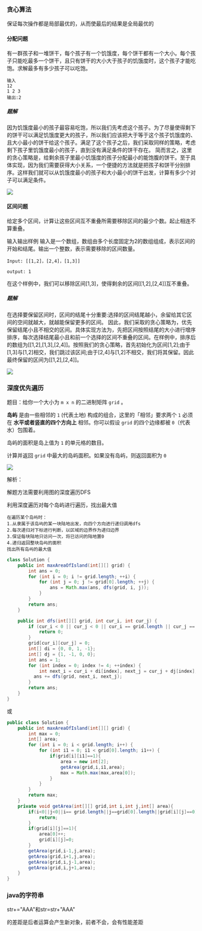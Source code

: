 ### 贪心算法

保证每次操作都是局部最优的，从而使最后的结果是全局最优的

#### 分配问题

有一群孩子和一堆饼干，每个孩子有一个饥饿度，每个饼干都有一个大小。每个孩子只能吃最多一个饼干，且只有饼干的大小大于孩子的饥饿度时，这个孩子才能吃饱。求解最多有多少孩子可以吃饱。

```textile
输入
12
1 2 3
输出:2
```

##### 题解

因为饥饿度最小的孩子最容易吃饱，所以我们先考虑这个孩子。为了尽量使得剩下的饼干可以满足饥饿度更大的孩子，所以我们应该把大于等于这个孩子饥饿度的、且大小最小的饼干给这个孩子。满足了这个孩子之后，我们采取同样的策略，考虑剩下孩子里饥饿度最小的孩子，直到没有满足条件的饼干存在。
简而言之，这里的贪心策略是，给剩余孩子里最小饥饿度的孩子分配最小的能饱腹的饼干。至于具体实现，因为我们需要获得大小关系，一个便捷的方法就是把孩子和饼干分别排序。这样我们就可以从饥饿度最小的孩子和大小最小的饼干出发，计算有多少个对子可以满足条件。

![](C:\Users\ricardo\AppData\Roaming\marktext\images\2022-12-23-15-33-36-image.png)

#### 区间问题

给定多个区间，计算让这些区间互不重叠所需要移除区间的最少个数。起止相连不算重叠。

输入输出样例
输入是一个数组，数组由多个长度固定为2的数组组成，表示区间的开始和结尾。输出一个整数，表示需要移除的区间数量。

```textile
Input: [[1,2]，[2,4]，[1,3]]

output: 1
```

在这个样例中，我们可以移除区间[1,3]，使得剩余的区间[[1,2],[2,4]]互不重叠。

##### 题解

在选择要保留区间时，区间的结尾十分重要:选择的区间结尾越小，余留给其它区间的空间就越大，就越能保留更多的区间。
因此，我们采取的贪心策略为，优先保留结尾小且不相交的区间。具体实现方法为，先把区间按照结尾的大小进行增序排序，每次选择结尾最小且和前一个选择的区间不重叠的区间。在样例中，排序后的数组为[[1,2],[1,3],[2,4]]。按照我们的贪心策略，首先初始化为区间[1,2];由于[1,3]与[1,2]相交，我们跳过该区间;由于[2,4]与[1,2]不相交，我们将其保留。因此最终保留的区间为[[1,2],[2,4]]。

![](C:\Users\ricardo\AppData\Roaming\marktext\images\2022-12-23-15-45-02-image.png)

### 深度优先遍历

题目：给你一个大小为 `m x n` 的二进制矩阵 `grid` 。

**岛屿** 是由一些相邻的 `1` (代表土地) 构成的组合，这里的「相邻」要求两个 `1` 必须在 **水平或者竖直的四个方向上** 相邻。你可以假设 `grid` 的四个边缘都被 `0`（代表水）包围着。

岛屿的面积是岛上值为 `1` 的单元格的数目。

计算并返回 `grid` 中最大的岛屿面积。如果没有岛屿，则返回面积为 `0`

![](https://assets.leetcode.com/uploads/2021/05/01/maxarea1-grid.jpg)

解析：

解题方法需要利用图的深度遍历DFS

利用深度遍历对每个岛屿进行遍历，找出最大值

```textile
在遍历某个岛屿时：
1.从隶属于该岛屿的某一块陆地出发，向四个方向进行递归调用dfs
2.每次递归对下标进行判断，以区域的边界作为递归边界
3.保证每块陆地只访问一次，将已访问的陆地置0
4.递归返回整块岛屿的面积
找出所有岛屿的最大值
```

```java
class Solution {
    public int maxAreaOfIsland(int[][] grid) {
        int ans = 0;
        for (int i = 0; i != grid.length; ++i) {
            for (int j = 0; j != grid[0].length; ++j) {
                ans = Math.max(ans, dfs(grid, i, j));
            }
        }
        return ans;
    }

    public int dfs(int[][] grid, int cur_i, int cur_j) {
        if (cur_i < 0 || cur_j < 0 || cur_i == grid.length || cur_j == grid[0].length || grid[cur_i][cur_j] != 1) {
            return 0;
        }
        grid[cur_i][cur_j] = 0;
        int[] di = {0, 0, 1, -1};
        int[] dj = {1, -1, 0, 0};
        int ans = 1;
        for (int index = 0; index != 4; ++index) {
            int next_i = cur_i + di[index], next_j = cur_j + dj[index];
          ans += dfs(grid, next_i, next_j);
        }
        return ans;
    }
}
```

或

```java
public class Solution {
    public int maxAreaOfIsland(int[][] grid) {
        int max = 0;
        int[] area;
        for (int i = 0; i < grid.length; i++) {
            for (int i1 = 0; i1 < grid[0].length; i1++) {
                if(grid[i][i1]==1){
                    area = new int[2];
                    getArea(grid,i,i1,area);
                    max = Math.max(max,area[0]);
                }
            }
        }
        return max;
    }
    private void getArea(int[][] grid,int i,int j,int[] area){
        if(i<0||j<0||i== grid.length||j==grid[0].length||grid[i][j]==0){
            return;
        }
        if(grid[i][j]==1){
            area[0]++;
            grid[i][j]=0;
        }
        getArea(grid,i-1,j,area);
        getArea(grid,i+1,j,area);
        getArea(grid,i,j-1,area);
        getArea(grid,i,j+1,area);
    }
}
```

### java的字符串

str+="AAA"和str=str+"AAA"

的差距是后者运算会产生新对象，前者不会，会有性能差距
